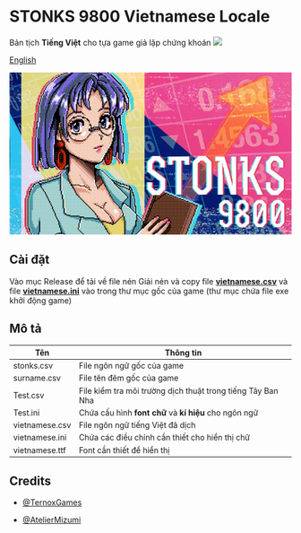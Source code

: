# STONKS 9800 Vietnamese Locale


Bản tịch **Tiếng Việt** cho tựa game giả lập chứng khoán <a href="https://stonks9800.neocities.org/" target="_blank"><img src="https://stonks9800.neocities.org/88x31_stonks.gif"></a>


[English](README.md)

![STONKS 9800 Splash Art](splash.png "Splash Art")

## Cài đặt

Vào mục Release để tải về file nén
Giải nén và copy file [**vietnamese.csv**](vietnamese.csv) và file [**vietnamese.ini**](vietnamese.ini) vào trong thư mục gốc của game (thư mục chứa file exe khởi động game)

## Mô tả


Tên | Thông tin
--- | ---
stonks.csv | File ngôn ngữ gốc của game
surname.csv | File tên đêm gốc của game
Test.csv | File kiểm tra môi trường dịch thuật trong tiếng Tây Ban Nha 
Test.ini | Chứa cấu hình **font chữ** và **kí hiệu** cho ngôn ngữ
vietnamese.csv | File ngôn ngữ tiếng Việt đã dịch
vietnamese.ini | Chứa các điều chỉnh cần thiết cho hiển thị chữ
vietnamese.ttf | Font cần thiết để hiển thị


## Credits

- [@TernoxGames](https://store.steampowered.com/franchise/ternox)

- [@AtelierMizumi](https://github.com/AtelierMizumi)
